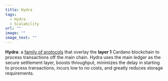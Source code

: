 ```yaml
---
title: Hydra
tags:
  - Hydra
  - Scalability
url: ""
image: ""
image_text: ""
---
```


**Hydra**: a [family of protocols](https://iohk.io/en/blog/posts/2021/09/17/hydra-cardano-s-solution-for-ultimate-scalability/) that overlay the **layer 1** Cardano blockchain to process transactions off the main chain. Hydra uses the main ledger as the secure settlement layer, boosts throughput, minimizes the delay in starting to process transactions, incurs low to no costs, and greatly reduces storage requirements.
